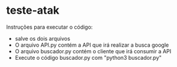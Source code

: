 # teste-atak

Instruções para executar o código:

* salve os dois arquivos
* O arquivo API.py contém a API que irá realizar a busca google
* O arquivo buscador.py contém o cliente que irá consumir a API
* Execute o código buscador.py com "python3 buscador.py"
